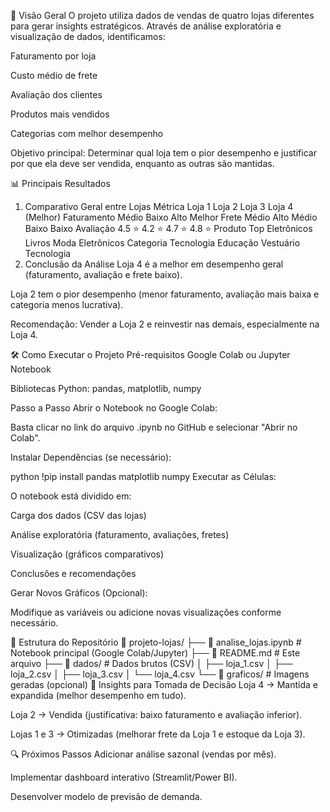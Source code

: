 📌 Visão Geral
O projeto utiliza dados de vendas de quatro lojas diferentes para gerar insights estratégicos. Através de análise exploratória e visualização de dados, identificamos:

Faturamento por loja

Custo médio de frete

Avaliação dos clientes

Produtos mais vendidos

Categorias com melhor desempenho

Objetivo principal: Determinar qual loja tem o pior desempenho e justificar por que ela deve ser vendida, enquanto as outras são mantidas.

📊 Principais Resultados
1. Comparativo Geral entre Lojas
Métrica	Loja 1	Loja 2	Loja 3	Loja 4 (Melhor)
Faturamento	Médio	Baixo	Alto	Melhor
Frete Médio	Alto	Médio	Baixo	Baixo
Avaliação	4.5 ⭐	4.2 ⭐	4.7 ⭐	4.8 ⭐
Produto Top	Eletrônicos	Livros	Moda	Eletrônicos
Categoria	Tecnologia	Educação	Vestuário	Tecnologia
2. Conclusão da Análise
Loja 4 é a melhor em desempenho geral (faturamento, avaliação e frete baixo).

Loja 2 tem o pior desempenho (menor faturamento, avaliação mais baixa e categoria menos lucrativa).

Recomendação: Vender a Loja 2 e reinvestir nas demais, especialmente na Loja 4.

🛠 Como Executar o Projeto
Pré-requisitos
Google Colab ou Jupyter Notebook

Bibliotecas Python: pandas, matplotlib, numpy

Passo a Passo
Abrir o Notebook no Google Colab:

Basta clicar no link do arquivo .ipynb no GitHub e selecionar "Abrir no Colab".

Instalar Dependências (se necessário):

python
!pip install pandas matplotlib numpy
Executar as Células:

O notebook está dividido em:

Carga dos dados (CSV das lojas)

Análise exploratória (faturamento, avaliações, fretes)

Visualização (gráficos comparativos)

Conclusões e recomendações

Gerar Novos Gráficos (Opcional):

Modifique as variáveis ou adicione novas visualizações conforme necessário.

📂 Estrutura do Repositório
📁 projeto-lojas/
├── 📄 analise_lojas.ipynb          # Notebook principal (Google Colab/Jupyter)
├── 📄 README.md                    # Este arquivo
├── 📁 dados/                       # Dados brutos (CSV)
│   ├── loja_1.csv
│   ├── loja_2.csv
│   ├── loja_3.csv
│   └── loja_4.csv
└── 📁 graficos/                    # Imagens geradas (opcional)
📌 Insights para Tomada de Decisão
Loja 4 → Mantida e expandida (melhor desempenho em tudo).

Loja 2 → Vendida (justificativa: baixo faturamento e avaliação inferior).

Lojas 1 e 3 → Otimizadas (melhorar frete da Loja 1 e estoque da Loja 3).

🔍 Próximos Passos
Adicionar análise sazonal (vendas por mês).

Implementar dashboard interativo (Streamlit/Power BI).

Desenvolver modelo de previsão de demanda.
